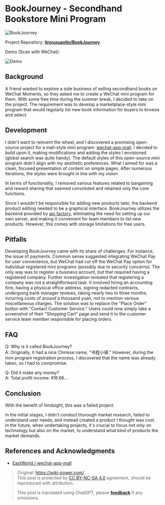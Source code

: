 # BookJourney - Secondhand Bookstore Mini Program

![BookJourney](https://img.wiki-power.com/d/wiki-media/img/书程小驿.jpg)

Project Repository: [**linyuxuanlin/BookJourney**](https://github.com/linyuxuanlin/BookJourney)

Demo (Scan with WeChat):

![Demo](https://img.wiki-power.com/d/wiki-media/img/1.jpg)

## Background

A friend wanted to explore a side business of selling secondhand books on WeChat Moments, so they asked me to create a WeChat mini program for them. With some free time during the summer break, I decided to take on the project. The requirement was to develop a marketplace-style mini program that would regularly list new book information for buyers to browse and select.

## Development

I didn't want to reinvent the wheel, and I discovered a promising open-source project for a mall-style mini program: [wechat-app-mall](https://github.com/EastWorld/wechat-app-mall). I decided to build upon it, making modifications and adding the styles I envisioned (global search was quite handy). The default styles of this open-source mini program didn't align with my aesthetic preferences. What I aimed for was a clean, focused presentation of content on simple pages. After numerous iterations, the styles were brought in line with my vision.

In terms of functionality, I removed various features related to bargaining and reward sharing that seemed convoluted and retained only the core functions.

Since I wouldn't be responsible for adding new products later, the backend product editing needed to be a graphical interface. BookJourney utilizes the backend provided by [api factory](https://www.it120.cc/), eliminating the need for setting up our own server, and making it convenient for team members to list new products. However, this comes with storage limitations for free users.

## Pitfalls

Developing BookJourney came with its share of challenges. For instance, the issue of payments. Common sense suggested integrating WeChat Pay for user convenience, but WeChat had cut off the WeChat Pay option for individual registered mini programs (possibly due to security concerns). The only way was to register a business account, but that required having a registered company. Further investigation revealed that registering a company was not a straightforward task. It involved hiring an accounting firm, having a physical office address, signing redacted contracts, undergoing bank manager reviews, taking nearly two to three months, incurring costs of around a thousand yuan, not to mention various miscellaneous charges. The solution was to replace the "Place Order" button with "Contact Customer Service." Users could now simply take a screenshot of their "Shopping Cart" page and send it to the customer service team member responsible for placing orders.

## FAQ

Q: Why is it called BookJourney?  
A: Originally, it had a nice Chinese name, "书程小驿." However, during the mini program registration process, I discovered that the name was already taken, so I had to compromise.

Q: Did it make any money?  
A: Total profit income: ¥16.66...

## Conclusion

With the benefit of hindsight, this was a failed project.

In the initial stages, I didn't conduct thorough market research, failed to understand user needs, and instead created a product I thought was cool. In the future, when undertaking projects, it's crucial to focus not only on technology but also on the market, to understand what kind of products the market demands.

## References and Acknowledgments

- [EastWorld / wechat-app-mall](https://github.com/EastWorld/wechat-app-mall)

> Original: <https://wiki-power.com/>  
> This post is protected by [CC BY-NC-SA 4.0](https://creativecommons.org/licenses/by/4.0/deed.en) agreement, should be reproduced with attribution.

> This post is translated using ChatGPT, please [**feedback**](https://github.com/linyuxuanlin/Wiki_MkDocs/issues/new) if any omissions.